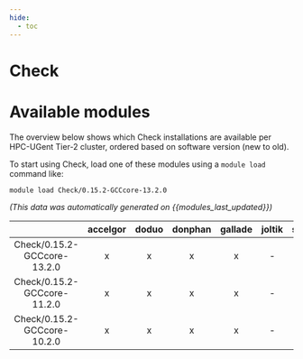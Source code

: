 ```yaml
---
hide:
  - toc
---
```


Check
=====

# Available modules


The overview below shows which Check installations are available per HPC-UGent Tier-2 cluster, ordered based on software version (new to old).

To start using Check, load one of these modules using a `module load` command like:

```shell
module load Check/0.15.2-GCCcore-13.2.0
```

*(This data was automatically generated on {{modules_last_updated}})*  

| |accelgor|doduo|donphan|gallade|joltik|shinx|skitty|
| :---: | :---: | :---: | :---: | :---: | :---: | :---: | :---: |
|Check/0.15.2-GCCcore-13.2.0|x|x|x|x|-|-|x|
|Check/0.15.2-GCCcore-11.2.0|x|x|x|x|-|x|-|
|Check/0.15.2-GCCcore-10.2.0|x|x|x|x|-|-|-|
